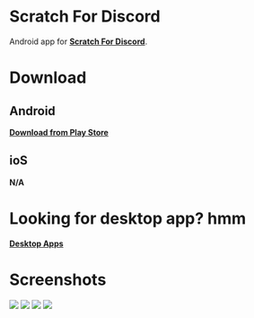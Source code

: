 # Scratch For Discord
Android app for **[Scratch For Discord](https://scratch-for-discord.netlify.app)**.

# Download
## Android
**[Download from Play Store](https://play.google.com/store/apps/details?id=com.snowflakestudio.scratchfordiscord)**

## ioS
**N/A**

# Looking for desktop app? hmm
**[Desktop Apps](https://androz2091.github.io/scratch-for-discord/download/index.html)**

# Screenshots
![](https://i.imgur.com/xtTR4MR.png)
![](https://i.imgur.com/THWa1b7.png)
![](https://i.imgur.com/HCYRBIk.png)
![](https://i.imgur.com/r5EgDPT.png)